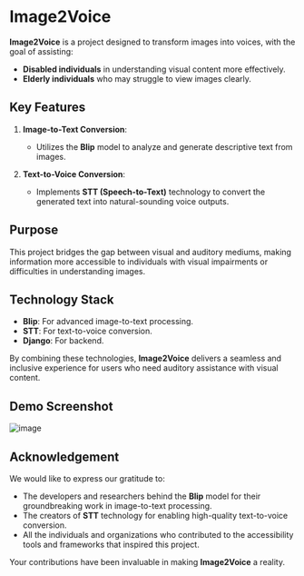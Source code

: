 # Image2Voice

**Image2Voice** is a project designed to transform images into voices, with the goal of assisting:  

- **Disabled individuals** in understanding visual content more effectively.  
- **Elderly individuals** who may struggle to view images clearly.  

## Key Features

1. **Image-to-Text Conversion**:  
   - Utilizes the **Blip** model to analyze and generate descriptive text from images.  

2. **Text-to-Voice Conversion**:  
   - Implements **STT (Speech-to-Text)** technology to convert the generated text into natural-sounding voice outputs.  

## Purpose

This project bridges the gap between visual and auditory mediums, making information more accessible to individuals with visual impairments or difficulties in understanding images.

## Technology Stack

- **Blip**: For advanced image-to-text processing.  
- **STT**: For text-to-voice conversion.
- **Django**: For backend. 

By combining these technologies, **Image2Voice** delivers a seamless and inclusive experience for users who need auditory assistance with visual content.

## Demo Screenshot
![image](https://github.com/user-attachments/assets/cf4511d9-af37-45d5-b88a-daf02db9b781)


## Acknowledgement

We would like to express our gratitude to:  

- The developers and researchers behind the **Blip** model for their groundbreaking work in image-to-text processing.  
- The creators of **STT** technology for enabling high-quality text-to-voice conversion.  
- All the individuals and organizations who contributed to the accessibility tools and frameworks that inspired this project.  

Your contributions have been invaluable in making **Image2Voice** a reality.
